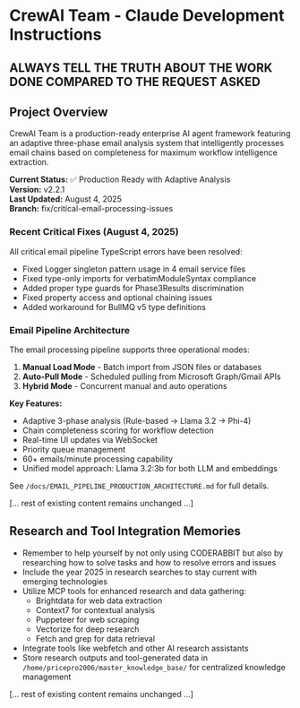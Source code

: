 # CrewAI Team - Claude Development Instructions

## ALWAYS TELL THE TRUTH ABOUT THE WORK DONE COMPARED TO THE REQUEST ASKED

## Project Overview

CrewAI Team is a production-ready enterprise AI agent framework featuring an adaptive three-phase email analysis system that intelligently processes email chains based on completeness for maximum workflow intelligence extraction.

**Current Status:** ✅ Production Ready with Adaptive Analysis  
**Version:** v2.2.1  
**Last Updated:** August 4, 2025  
**Branch:** fix/critical-email-processing-issues

### Recent Critical Fixes (August 4, 2025)

All critical email pipeline TypeScript errors have been resolved:
- Fixed Logger singleton pattern usage in 4 email service files
- Fixed type-only imports for verbatimModuleSyntax compliance
- Added proper type guards for Phase3Results discrimination
- Fixed property access and optional chaining issues
- Added workaround for BullMQ v5 type definitions

### Email Pipeline Architecture

The email processing pipeline supports three operational modes:

1. **Manual Load Mode** - Batch import from JSON files or databases
2. **Auto-Pull Mode** - Scheduled pulling from Microsoft Graph/Gmail APIs
3. **Hybrid Mode** - Concurrent manual and auto operations

**Key Features:**

- Adaptive 3-phase analysis (Rule-based → Llama 3.2 → Phi-4)
- Chain completeness scoring for workflow detection
- Real-time UI updates via WebSocket
- Priority queue management
- 60+ emails/minute processing capability
- Unified model approach: Llama 3.2:3b for both LLM and embeddings

See `/docs/EMAIL_PIPELINE_PRODUCTION_ARCHITECTURE.md` for full details.

[... rest of existing content remains unchanged ...]

## Research and Tool Integration Memories

- Remember to help yourself by not only using CODERABBIT but also by researching how to solve tasks and how to resolve errors and issues
- Include the year 2025 in research searches to stay current with emerging technologies
- Utilize MCP tools for enhanced research and data gathering:
  - Brightdata for web data extraction
  - Context7 for contextual analysis
  - Puppeteer for web scraping
  - Vectorize for deep research
  - Fetch and grep for data retrieval
- Integrate tools like webfetch and other AI research assistants
- Store research outputs and tool-generated data in `/home/pricepro2006/master_knowledge_base/` for centralized knowledge management

[... rest of existing content remains unchanged ...]
